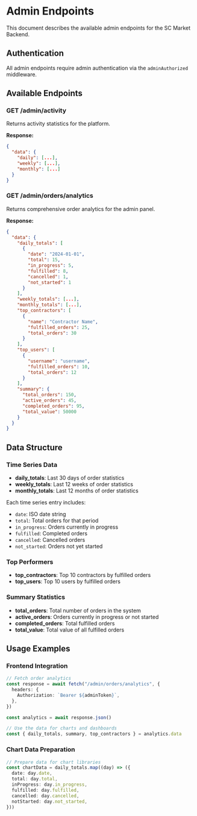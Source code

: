 # Admin Endpoints

This document describes the available admin endpoints for the SC Market Backend.

## Authentication

All admin endpoints require admin authentication via the `adminAuthorized` middleware.

## Available Endpoints

### GET /admin/activity

Returns activity statistics for the platform.

**Response:**

```json
{
  "data": {
    "daily": [...],
    "weekly": [...],
    "monthly": [...]
  }
}
```

### GET /admin/orders/analytics

Returns comprehensive order analytics for the admin panel.

**Response:**

```json
{
  "data": {
    "daily_totals": [
      {
        "date": "2024-01-01",
        "total": 15,
        "in_progress": 5,
        "fulfilled": 8,
        "cancelled": 1,
        "not_started": 1
      }
    ],
    "weekly_totals": [...],
    "monthly_totals": [...],
    "top_contractors": [
      {
        "name": "Contractor Name",
        "fulfilled_orders": 25,
        "total_orders": 30
      }
    ],
    "top_users": [
      {
        "username": "username",
        "fulfilled_orders": 10,
        "total_orders": 12
      }
    ],
    "summary": {
      "total_orders": 150,
      "active_orders": 45,
      "completed_orders": 95,
      "total_value": 50000
    }
  }
}
```

## Data Structure

### Time Series Data

- **daily_totals**: Last 30 days of order statistics
- **weekly_totals**: Last 12 weeks of order statistics
- **monthly_totals**: Last 12 months of order statistics

Each time series entry includes:

- `date`: ISO date string
- `total`: Total orders for that period
- `in_progress`: Orders currently in progress
- `fulfilled`: Completed orders
- `cancelled`: Cancelled orders
- `not_started`: Orders not yet started

### Top Performers

- **top_contractors**: Top 10 contractors by fulfilled orders
- **top_users**: Top 10 users by fulfilled orders

### Summary Statistics

- **total_orders**: Total number of orders in the system
- **active_orders**: Orders currently in progress or not started
- **completed_orders**: Total fulfilled orders
- **total_value**: Total value of all fulfilled orders

## Usage Examples

### Frontend Integration

```typescript
// Fetch order analytics
const response = await fetch("/admin/orders/analytics", {
  headers: {
    Authorization: `Bearer ${adminToken}`,
  },
})

const analytics = await response.json()

// Use the data for charts and dashboards
const { daily_totals, summary, top_contractors } = analytics.data
```

### Chart Data Preparation

```typescript
// Prepare data for chart libraries
const chartData = daily_totals.map((day) => ({
  date: day.date,
  total: day.total,
  inProgress: day.in_progress,
  fulfilled: day.fulfilled,
  cancelled: day.cancelled,
  notStarted: day.not_started,
}))
```
